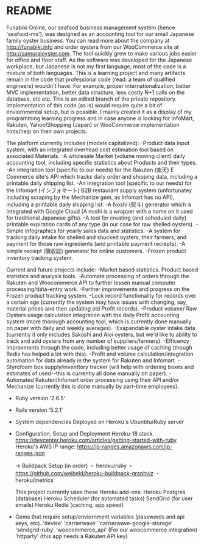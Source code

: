 # README

Funabiki Online, our seafood business management system (hence 'seafood-ms'), was designed as an accounting tool for our small Japanese family oyster business. You can read more about the company at http://funabiki.info and order oysters from our WooCommerce site at http://samuraioyster.com. The tool quickly grew to make various jobs easier for office and floor staff. As the software was developed for the Japanese workplace, but Japanese is not my first language, most of the code is a mixture of both languages. This is a learning project and many artifacts remain in the code that professional code (read: a team of qualified engineers) wouldn't have. For example, proper internationalization, better MVC implementation, better data structure, less costly N+1 calls on the database, etc etc. This is an edited branch of the private repository. Implementation of this code (as is) would require quite a bit of enviornmental setup, but is possible. I mainly created it as a display of my programming learning progress and in case anyone is looking for InfoMart, Rakuten, Yahoo!Shopping (Japan) or WooCommerce implementation hints/help on their own projects.

The platform currently includes (models capitalized):
-Product data input system, with an integrated overhead cost estimation tool based on associated Materials.
-A wholesale Market (volume moving client) daily accounting tool, including specific statistics about Products and their types.
-An integration tool (specific to our needs) for the Rakuten (楽天) E Commerce site's API which tracks daily order and shipping data, including a printable daily shipping list.
-An integration tool (specific to our needs) for the Infomart  (インフォマート) B2B restaurant supply system (unfortunatey including scraping by the Mechanize gem, as Infomart has no API), including a printable daily shipping list.
-A Noshi (熨斗) generator which is integrated with Google Cloud (A noshi is a wrapper with a name on it used for traditional Japanese gifts).
-A tool for creating (and scheduled daily) printable expiration cards of any type (in our case for raw shelled oysters).
-Simple infographics for yearly sales data and statistics.
-A system for tracking daily intake for shelled and shucked oysters, their farmers, and payment for those raw ingredients (and printable payment reciepts).
-A simple reciept (領収証) generator for online customers.
-Frozen product inventory tracking system.

Current and future projects include:
-Market based statistics. Product based statistics and analysis tools.
-Automate processing of orders through the Rakuten and Woocommerce API to further lessen manual computer processing/data-entry work.
-Further improvements and progress on the Frozen product tracking system.
-Lock record functionality for records over a certain age (currently the system may have issues with changing, say, material prices and then updating old Profit records).
-Product volume/ Raw Oysters usage calculation integration with the daily Profit accounting system (more thorough accounting tool, which is currently done manually on paper with daily and weekly averages).
-Exapandable oyster intake data (currently it only includes Sakoshi and Aioi oysters, but we'd like to ability to track and add oysters from any number of suppliers/farmers).
-Efficency improvments through the code, including better usage of caching (though Redis has helped a lot with this).
-Profit and volume calculation/integration automation for data already in the system for Rakuten and Infomart.
-Styrofoam box supply/inventtory tracker (will help with ordering boxes and estimates of used--this is currently all done manually on paper).
-Automated Rakuten/Infomart order processing using their API and/or Mechanize (currently this is done manually by part-time employees).

* Ruby version
	'2.6.5'

* Rails version
	'5.2.1'

* System dependencies
	Deployed on Heroku's Ubunbtu/Ruby server

* Configuration, Setup and Deployment
	Heroku-18 stack.
	https://devcenter.heroku.com/articles/getting-started-with-ruby
	Heroku's AWS IP range: https://ip-ranges.amazonaws.com/ip-ranges.json

	-> Buildpack Setup (in order)
	 ・ heroku/ruby
	 ・ https://github.com/weibeld/heroku-buildpack-graphviz
	 ・ heroku/metrics

	This project currently uses these Heroku add-ons:
	Heroku Postgres (database)
	Heroku Scheduler (for automated tasks)
	SendGrid (for user emails)
	Heroku Redis (caching, app speed)

* Gems that require setup/enviornment variables (passwords and api keys, etc).
	'devise'
	'carrierwave'
	'carrierwave-google-storage'
	'sendgrid-ruby'
	'woocommerce_api' (For our woocommerce integration)
	'httparty' (this app needs a Rakuten API key)
